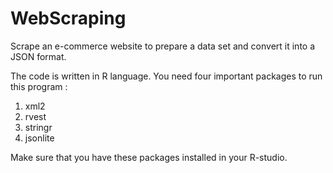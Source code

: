 # WebScraping
Scrape an e-commerce website to prepare a data set and convert it into a JSON format.

The code is written in R language. You need four important packages to run this program :
1) xml2
2) rvest
3) stringr
4) jsonlite

Make sure that you have these packages installed in your R-studio.


